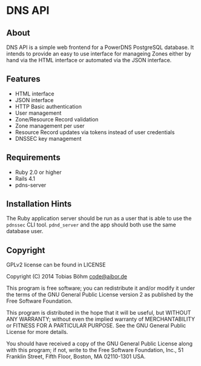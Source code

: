 # DNS API


## About

DNS API is a simple web frontend for a PowerDNS PostgreSQL database.
It intends to provide an easy to use interface for manageing Zones
either by hand via the HTML interface or automated via the JSON
interface.


## Features

* HTML interface
* JSON interface
* HTTP Basic authentication
* User management
* Zone/Resource Record validation
* Zone management per user
* Resource Record updates via tokens instead of user credentials
* DNSSEC key management


## Requirements

* Ruby 2.0 or higher
* Rails 4.1
* pdns-server


## Installation Hints

The Ruby application server should be run as a user that is able to use
the `pdnssec` CLI tool. `pdnd_server` and the app should both use the
same database user.


## Copyright

GPLv2 license can be found in LICENSE

Copyright (C) 2014 Tobias Böhm code@aibor.de

This program is free software; you can redistribute it and/or modify it
under the terms of the GNU General Public License version 2 as
published by the Free Software Foundation.

This program is distributed in the hope that it will be useful, but
WITHOUT ANY WARRANTY; without even the implied warranty of
MERCHANTABILITY or FITNESS FOR A PARTICULAR PURPOSE. See the GNU General
Public License for more details.

You should have received a copy of the GNU General Public License along
with this program; if not, write to the Free Software Foundation, Inc.,
51 Franklin Street, Fifth Floor, Boston, MA 02110-1301 USA.
